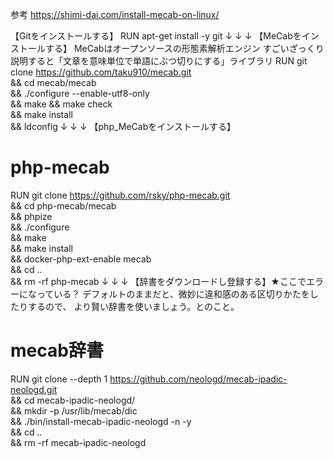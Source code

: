参考 https://shimi-dai.com/install-mecab-on-linux/

【Gitをインストールする】
RUN apt-get install -y git
↓
↓
↓
【MeCabをインストールする】
MeCabはオープンソースの形態素解析エンジン
すごいざっくり説明すると「文章を意味単位で単語にぶつ切りにする」ライブラリ
RUN git clone https://github.com/taku910/mecab.git \
    && cd mecab/mecab \
    && ./configure  --enable-utf8-only \
    && make && make check \
    && make install \
    && ldconfig
↓
↓
↓
【php_MeCabをインストールする】
# php-mecab
RUN git clone https://github.com/rsky/php-mecab.git \
    && cd php-mecab/mecab \
    && phpize \
    && ./configure \
    && make \
    && make install \
    && docker-php-ext-enable mecab \
    && cd .. \
    && rm -rf php-mecab
↓
↓
↓
【辞書をダウンロードし登録する】★ここでエラーになっている？
デフォルトのままだと、微妙に違和感のある区切りかたをしたりするので、
より賢い辞書を使いましょう。とのこと。
# mecab辞書
RUN git clone --depth 1 https://github.com/neologd/mecab-ipadic-neologd.git \
    && cd mecab-ipadic-neologd/ \
    && mkdir -p /usr/lib/mecab/dic \
    && ./bin/install-mecab-ipadic-neologd -n -y \
    && cd .. \
    && rm -rf mecab-ipadic-neologd

